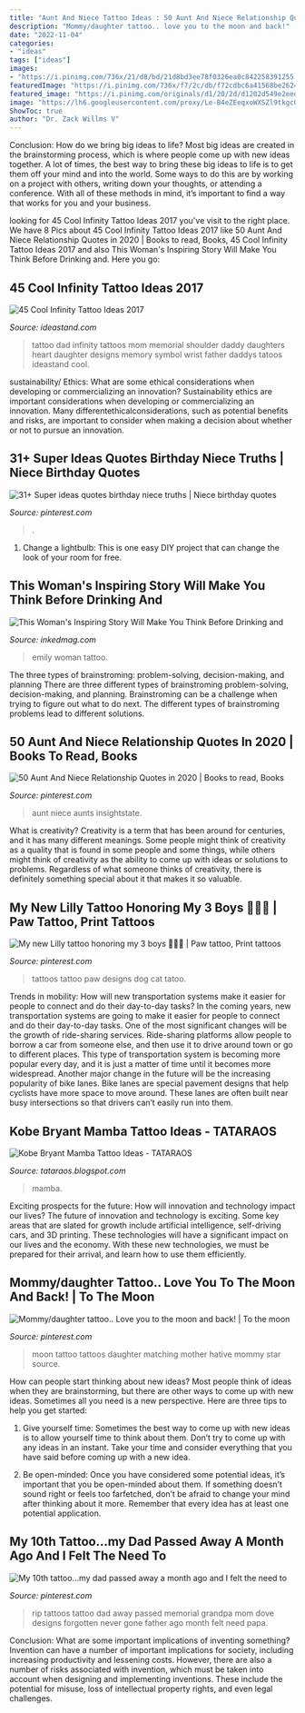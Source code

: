```yaml
---
title: "Aunt And Niece Tattoo Ideas : 50 Aunt And Niece Relationship Quotes In 2020"
description: "Mommy/daughter tattoo.. love you to the moon and back!"
date: "2022-11-04"
categories:
- "ideas"
tags: ["ideas"]
images:
- "https://i.pinimg.com/736x/21/d8/bd/21d8bd3ee78f0326ea0c842258391255.jpg"
featuredImage: "https://i.pinimg.com/736x/f7/2c/db/f72cdbc6a41568be2624e5508af26343.jpg"
featured_image: "https://i.pinimg.com/originals/d1/20/2d/d1202d549e2eedd19d88ce1a225d3e64.jpg"
image: "https://lh6.googleusercontent.com/proxy/Le-B4eZEeqxoWXSZl9tkgcGn6LmM8viQVWt-dW8sddBwMAFrnApBRDt652iZJK_D1w2ERxz01fdQ6pnAaXsdDz8-cRo7TdH3uqR3ukntNqMhTtln4-p9DXWc6-fL3soz=w1200-h630-p-k-no-nu"
ShowToc: true
author: "Dr. Zack Willms V"
---
```



Conclusion: How do we bring big ideas to life?
Most big ideas are created in the brainstorming process, which is where people come up with new ideas together. A lot of times, the best way to bring these big ideas to life is to get them off your mind and into the world. Some ways to do this are by working on a project with others, writing down your thoughts, or attending a conference. With all of these methods in mind, it’s important to find a way that works for you and your business.

	

		
looking for 45 Cool Infinity Tattoo Ideas 2017 you've visit to the right place. We have 8 Pics about 45 Cool Infinity Tattoo Ideas 2017 like 50 Aunt And Niece Relationship Quotes in 2020 | Books to read, Books, 45 Cool Infinity Tattoo Ideas 2017 and also This Woman&#039;s Inspiring Story Will Make You Think Before Drinking and. Here you go:
		
    
## 45 Cool Infinity Tattoo Ideas 2017

<img loading=lazy src="http://ideastand.com/wp-content/uploads/2016/01/infinity-tattoo-ideas/9-infinity-tattoo-ideas.jpg" onerror="this.onerror=null;this.src='https://tse3.mm.bing.net/th?id=OIP.KnwCoACGAdqYxe4NikadIAHaJ4&amp;pid=15.1';" alt="45 Cool Infinity Tattoo Ideas 2017">

_Source: ideastand.com_

>tattoo dad infinity tattoos mom memorial shoulder daddy daughters heart daughter designs memory symbol wrist father daddys tatoos ideastand cool. 

	

sustainability/ Ethics: What are some ethical considerations when developing or commercializing an innovation?
Sustainability ethics are important considerations when developing or commercializing an innovation. Many differentethicalconsiderations, such as potential benefits and risks, are important to consider when making a decision about whether or not to pursue an innovation.

    
## 31+ Super Ideas Quotes Birthday Niece Truths | Niece Birthday Quotes

<img loading=lazy src="https://i.pinimg.com/736x/21/d8/bd/21d8bd3ee78f0326ea0c842258391255.jpg" onerror="this.onerror=null;this.src='https://tse1.mm.bing.net/th?id=OIP.zY9jJvtCNiRjmNig-N-Y4QAAAA&amp;pid=15.1';" alt="31+ Super ideas quotes birthday niece truths | Niece birthday quotes">

_Source: pinterest.com_

>. 

	

1. Change a lightbulb: This is one easy DIY project that can change the look of your room for free.

    
## This Woman&#039;s Inspiring Story Will Make You Think Before Drinking And

<img loading=lazy src="https://www.inkedmag.com/.image/t_share/MTYxMjA5NDMzMzI4NzIzNDQ1/emily-colang-fb.jpg" onerror="this.onerror=null;this.src='https://tse3.mm.bing.net/th?id=OIP.ok75LUAO2Nhigst853KJMwHaD4&amp;pid=15.1';" alt="This Woman&#039;s Inspiring Story Will Make You Think Before Drinking and">

_Source: inkedmag.com_

>emily woman tattoo. 

	

The three types of brainstroming: problem-solving, decision-making, and planning
There are three different types of brainstroming problem-solving, decision-making, and planning. Brainstroming can be a challenge when trying to figure out what to do next. The different types of brainstroming problems lead to different solutions.

    
## 50 Aunt And Niece Relationship Quotes In 2020 | Books To Read, Books

<img loading=lazy src="https://i.pinimg.com/originals/be/ad/6e/bead6ebe18982d04131fab5d8b708754.png" onerror="this.onerror=null;this.src='https://tse3.mm.bing.net/th?id=OIP.--_bEwE31Yz4S0DXtn4YYAHaLH&amp;pid=15.1';" alt="50 Aunt And Niece Relationship Quotes in 2020 | Books to read, Books">

_Source: pinterest.com_

>aunt niece aunts insightstate. 

	

What is creativity?
Creativity is a term that has been around for centuries, and it has many different meanings. Some people might think of creativity as a quality that is found in some people and some things, while others might think of creativity as the ability to come up with ideas or solutions to problems. Regardless of what someone thinks of creativity, there is definitely something special about it that makes it so valuable.

    
## My New Lilly Tattoo Honoring My 3 Boys 💙💙💙 | Paw Tattoo, Print Tattoos

<img loading=lazy src="https://i.pinimg.com/736x/f7/2c/db/f72cdbc6a41568be2624e5508af26343.jpg" onerror="this.onerror=null;this.src='https://tse4.mm.bing.net/th?id=OIP.7oYmPAq83OmTJ_f4lPTjdAHaHa&amp;pid=15.1';" alt="My new Lilly tattoo honoring my 3 boys 💙💙💙 | Paw tattoo, Print tattoos">

_Source: pinterest.com_

>tattoos tattoo paw designs dog cat tatoo. 

	

Trends in mobility: How will new transportation systems make it easier for people to connect and do their day-to-day tasks?
In the coming years, new transportation systems are going to make it easier for people to connect and do their day-to-day tasks. One of the most significant changes will be the growth of ride-sharing services. Ride-sharing platforms allow people to borrow a car from someone else, and then use it to drive around town or go to different places. This type of transportation system is becoming more popular every day, and it is just a matter of time until it becomes more widespread.
Another major change in the future will be the increasing popularity of bike lanes. Bike lanes are special pavement designs that help cyclists have more space to move around. These lanes are often built near busy intersections so that drivers can’t easily run into them.

    
## Kobe Bryant Mamba Tattoo Ideas - TATARAOS

<img loading=lazy src="https://lh6.googleusercontent.com/proxy/Le-B4eZEeqxoWXSZl9tkgcGn6LmM8viQVWt-dW8sddBwMAFrnApBRDt652iZJK_D1w2ERxz01fdQ6pnAaXsdDz8-cRo7TdH3uqR3ukntNqMhTtln4-p9DXWc6-fL3soz=w1200-h630-p-k-no-nu" onerror="this.onerror=null;this.src='https://tse1.mm.bing.net/th?id=OIP.snkwI8JPCqK1f_TAo25M9gHaEU&amp;pid=15.1';" alt="Kobe Bryant Mamba Tattoo Ideas - TATARAOS">

_Source: tataraos.blogspot.com_

>mamba. 

	

Exciting prospects for the future: How will innovation and technology impact our lives?
The future of innovation and technology is exciting. Some key areas that are slated for growth include artificial intelligence, self-driving cars, and 3D printing. These technologies will have a significant impact on our lives and the economy. With these new technologies, we must be prepared for their arrival, and learn how to use them efficiently.

    
## Mommy/daughter Tattoo.. Love You To The Moon And Back! | To The Moon

<img loading=lazy src="https://i.pinimg.com/originals/d1/20/2d/d1202d549e2eedd19d88ce1a225d3e64.jpg" onerror="this.onerror=null;this.src='https://tse4.mm.bing.net/th?id=OIP.1ixJhA3Vc_VIBgdb0pR0-AHaFi&amp;pid=15.1';" alt="Mommy/daughter tattoo.. Love you to the moon and back! | To the moon">

_Source: pinterest.com_

>moon tattoo tattoos daughter matching mother hative mommy star source. 

	

How can people start thinking about new ideas?
Most people think of ideas when they are brainstorming, but there are other ways to come up with new ideas. Sometimes all you need is a new perspective. Here are three tips to help you get started: 
1. Give yourself time: Sometimes the best way to come up with new ideas is to allow yourself time to think about them. Don’t try to come up with any ideas in an instant. Take your time and consider everything that you have said before coming up with a new idea. 

2. Be open-minded: Once you have considered some potential ideas, it’s important that you be open-minded about them. If something doesn’t sound right or feels too farfetched, don’t be afraid to change your mind after thinking about it more. Remember that every idea has at least one potential application.

    
## My 10th Tattoo...my Dad Passed Away A Month Ago And I Felt The Need To

<img loading=lazy src="https://i.pinimg.com/736x/9a/57/d3/9a57d3a7a020c766de02720b8b3ef5e4--rip-tattoos-for-dad-great-tattoos.jpg?b=t" onerror="this.onerror=null;this.src='https://tse4.mm.bing.net/th?id=OIP.orQ0pL8tkiH3KQIImAnC0wHaNI&amp;pid=15.1';" alt="My 10th tattoo...my dad passed away a month ago and I felt the need to">

_Source: pinterest.com_

>rip tattoos tattoo dad away passed memorial grandpa mom dove designs forgotten never gone father ago month felt need papa. 

	

Conclusion: What are some important implications of inventing something?
Invention can have a number of important implications for society, including increasing productivity and lessening costs. However, there are also a number of risks associated with invention, which must be taken into account when designing and implementing inventions. These include the potential for misuse, loss of intellectual property rights, and even legal challenges.

